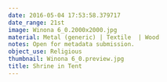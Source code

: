 ```yaml
---
date: 2016-05-04 17:53:58.379717
date_range: 21st
image: Winona 6_0.2000x2000.jpg
material: Metal (generic) | Textile  | Wood
notes: Open for metadata submission.
object_use: Religious
thumbnail: Winona 6_0.preview.jpg
title: Shrine in Tent
---
```


